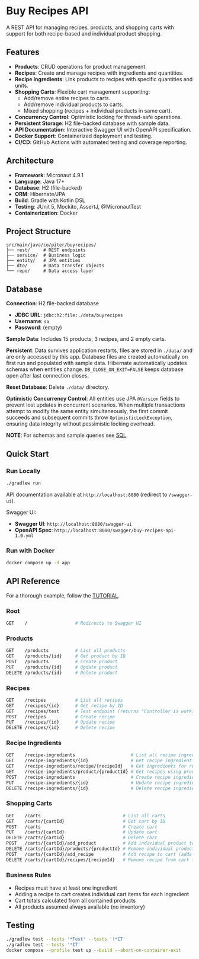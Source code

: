 # Buy Recipes API

A REST API for managing recipes, products, and shopping carts with support for both recipe-based and individual product shopping.

## Features

- **Products**: CRUD operations for product management.
- **Recipes**: Create and manage recipes with ingredients and quantities.
- **Recipe Ingredients**: Link products to recipes with specific quantities and units.
- **Shopping Carts**: Flexible cart management supporting:
  - Add/remove entire recipes to carts.
  - Add/remove individual products to carts.  
  - Mixed shopping (recipes + individual products in same cart).
- **Concurrency Control**: Optimistic locking for thread-safe operations.
- **Persistent Storage**: H2 file-backed database with sample data.
- **API Documentation**: Interactive Swagger UI with OpenAPI specification.
- **Docker Support**: Containerized deployment and testing.
- **CI/CD**: GitHub Actions with automated testing and coverage reporting.

## Architecture

- **Framework**: Micronaut 4.9.1
- **Language**: Java 17+
- **Database**: H2 (file-backed)
- **ORM**: Hibernate/JPA
- **Build**: Gradle with Kotlin DSL
- **Testing**: JUnit 5, Mockito, AssertJ, @MicronautTest
- **Containerization**: Docker

## Project Structure

```
src/main/java/co/piter/buyrecipes/
├── rest/     # REST endpoints
├── service/  # Business logic
├── entity/   # JPA entities
├── dto/      # Data transfer objects
└── repo/     # Data access layer
```

## Database

**Connection**: H2 file-backed database

- **JDBC URL**: `jdbc:h2:file:./data/buyrecipes`
- **Username**: `sa`
- **Password**: (empty)

**Sample Data**: Includes 15 products, 3 recipes, and 2 empty carts.

**Persistent**: Data survives application restarts, files are stored in `./data/` and are only accessed by this app. Database files are created automatically on first run and populated with sample data. Hibernate automatically updates schemas when entities change. `DB_CLOSE_ON_EXIT=FALSE` keeps database open after last connection closes.

**Reset Database**: Delete `./data/` directory.

**Optimistic Concurrency Control**: All entities use JPA `@Version` fields to prevent lost updates in concurrent 
scenarios. When multiple transactions attempt to modify the same entity simultaneously, the first commit succeeds 
and subsequent commits throw `OptimisticLockException`, ensuring data integrity without pessimistic locking overhead.

**NOTE**: For schemas and sample queries see [SQL](SQL.md).

## Quick Start

### Run Locally

```bash
./gradlew run
```

API documentation available at `http://localhost:8080` (redirect to `/swagger-ui`).

Swagger UI:
- **Swagger UI**: `http://localhost:8080/swagger-ui`
- **OpenAPI Spec**: `http://localhost:8080/swagger/buy-recipes-api-1.0.yml`

### Run with Docker

```bash
docker compose up -d app
```

## API Reference

For a thorough example, follow the [TUTORIAL](TUTORIAL.md).

### Root

```bash
GET    /                  # Redirects to Swagger UI
```

### Products

```bash
GET    /products          # List all products
GET    /products/{id}     # Get product by ID
POST   /products          # Create product
PUT    /products/{id}     # Update product
DELETE /products/{id}     # Delete product
```

### Recipes

```bash
GET    /recipes           # List all recipes
GET    /recipes/{id}      # Get recipe by ID
GET    /recipes/test      # Test endpoint (returns "Controller is working!")
POST   /recipes           # Create recipe
PUT    /recipes/{id}      # Update recipe
DELETE /recipes/{id}      # Delete recipe
```

### Recipe Ingredients

```bash
GET    /recipe-ingredients                     # List all recipe ingredients
GET    /recipe-ingredients/{id}                # Get recipe ingredient by ID
GET    /recipe-ingredients/recipe/{recipeId}   # Get ingredients for recipe
GET    /recipe-ingredients/product/{productId} # Get recipes using product
POST   /recipe-ingredients                     # Create recipe ingredient
PUT    /recipe-ingredients/{id}                # Update recipe ingredient
DELETE /recipe-ingredients/{id}                # Delete recipe ingredient
```

### Shopping Carts

```bash
GET    /carts                               # List all carts
GET    /carts/{cartId}                      # Get cart by ID
POST   /carts                               # Create cart
PUT    /carts/{cartId}                      # Update cart
DELETE /carts/{cartId}                      # Delete cart
POST   /carts/{cartId}/add_product          # Add individual product to cart
DELETE /carts/{cartId}/products/{productId} # Remove individual product from cart
POST   /carts/{cartId}/add_recipe           # Add recipe to cart (adds all ingredients)
DELETE /carts/{cartId}/recipes/{recipeId}   # Remove recipe from cart (removes all ingredients)
```

### Business Rules

- Recipes must have at least one ingredient
- Adding a recipe to cart creates individual cart items for each ingredient
- Cart totals calculated from all contained products
- All products assumed always available (no inventory)

## Testing

```bash
./gradlew test --tests '*Test' --tests '!*IT'
./gradlew test --tests '*IT'
docker compose --profile test up --build --abort-on-container-exit
```
